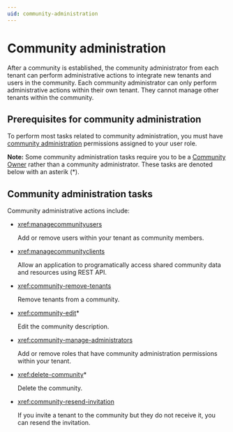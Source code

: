 ```yaml
---
uid: community-administration
---
```


# Community administration

After a community is established, the community administrator from each tenant can perform administrative actions to integrate new tenants and users in the community. Each community administrator can only perform administrative actions within their own tenant. They cannot manage other tenants within the community.

## Prerequisites for community administration

To perform most tasks related to community administration, you must have [community administration](xref:ccRoles#community-administrators-preview) permissions assigned to your user role.

**Note:** Some community administration tasks require you to be a [Community Owner](xref:ccRoles#community-owner-preview) rather than a community administrator. These tasks are denoted below with an asterik (*).

## Community administration tasks

Community administrative actions include:

- <xref:managecommunityusers>

	Add or remove users within your tenant as community members.

- <xref:managecommunityclients>

	Allow an application to programatically access shared community data and resources using REST API.

- <xref:community-remove-tenants>

	Remove tenants from a community. 

- <xref:community-edit>*

	Edit the community description. 

- <xref:community-manage-administrators>

	Add or remove roles that have community administration permissions within your tenant.

- <xref:delete-community>*

	Delete the community. 

- <xref:community-resend-invitation>

	If you invite a tenant to the community but they do not receive it, you can resend the invitation.
